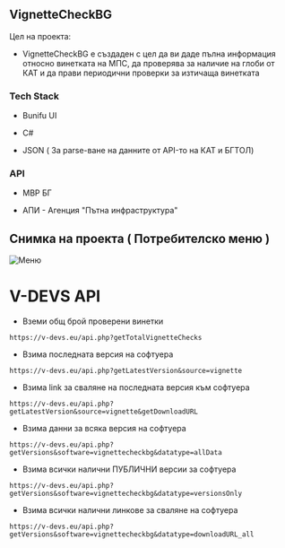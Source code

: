 ## VignetteCheckBG

Цел на проекта: 

- VignetteCheckBG е създаден с цел да ви даде пълна информация относно винетката на МПС, да проверява за наличие на глоби от КАТ и да прави периодични проверки за изтичаща винетката




 ### Tech Stack

* Bunifu UI

* C#

* JSON ( За parse-ване на данните от API-то на КАТ и БГТОЛ)

 ### API

* МВР БГ

* АПИ - Агенция "Пътна инфраструктура"


## Снимка на проекта ( Потребителско меню )
![Меню](https://cdn.discordapp.com/attachments/798641136716611614/1032304357137461349/smartmockups_l9fr244s.jpg)

# V-DEVS API

* Вземи общ брой проверени винетки
```http
https://v-devs.eu/api.php?getTotalVignetteChecks
```
* Взима последната версия на софтуера
```http
https://v-devs.eu/api.php?getLatestVersion&source=vignette
```
* Взима link за сваляне на последната версия към софтуера
```http
https://v-devs.eu/api.php?getLatestVersion&source=vignette&getDownloadURL
```
* Взима данни за всяка версия на софтуера
```http
https://v-devs.eu/api.php?getVersions&software=vignettecheckbg&datatype=allData
```
* Взима всички налични ПУБЛИЧНИ версии за софтуера
```http
https://v-devs.eu/api.php?getVersions&software=vignettecheckbg&datatype=versionsOnly
```
* Взима всички налични линкове за сваляне на софтуера
```http
https://v-devs.eu/api.php?getVersions&software=vignettecheckbg&datatype=downloadURL_all
```
